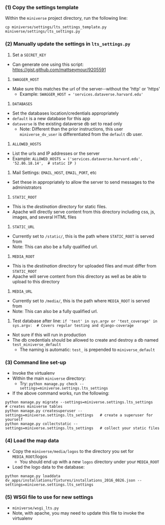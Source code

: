 
### (1) Copy the settings template

Within the ```miniverse``` project directory, run the following line:

```
cp miniverse/settings/lts_settings_template.py miniverse/settings/lts_settings.py
```

### (2) Manually update the settings in ```lts_settings.py```

1. Set a ```SECRET_KEY```
  - Can generate one using this script: https://gist.github.com/mattseymour/9205591
1. ```SWAGGER_HOST```
  - Make sure this matches the url of the server--without the 'http' or 'https'
    - Example: ```SWAGGER_HOST = 'services.dataverse.harvard.edu'```
1. ```DATABASES```
  - Set the databases location/credentials appropriately
  - ```default``` is a new database for this app
  - ```dataverse``` is the existing dataverse db set to read only
    - Note: Different than the prior instructions, this user ```miniverse_dv_user``` is differentiated from the ```default``` db user.
1. ```ALLOWED_HOSTS```
  - List the urls and IP addresses or the server
  - Example: ```ALLOWED_HOSTS = ('services.dataverse.harvard.edu',
      '52.86.18.14',  # static IP
      )```
1. Mail Settings: ```EMAIL_HOST```, ```EMAIL_PORT```, etc
  - Set these in appropriately to allow the server to send messages to the administrators
1. ```STATIC_ROOT```
  - This is the _destination_ directory for static files.
  - Apache will directly serve content from this directory including css, js, images, and several HTML files
1. ```STATIC_URL```
  - Currently set to ```/static/```, this is the path where ```STATIC_ROOT``` is served from
  - Note: This can also be a fully qualified url.
1. ```MEDIA_ROOT```
  - This is the _destination_ directory for uploaded files and must differ from ```STATIC_ROOT```
  - Apache will serve content from this directory as well as be able to upload to this directory
1. ```MEDIA_URL```
  - Currently set to ```/media/```, this is the path where ```MEDIA_ROOT``` is served from
  - Note: This can also be a fully qualified url.
1. Test database after line: ```if 'test' in sys.argv or 'test_coverage' in sys.argv:  # Covers regular testing and django-coverage```
  - Not sure if this will run in production
  - The db credentials should be allowed to create and destroy a db named ```test_miniverse_default```
    - The naming is automatic: ```test_``` is prepended to ```miniverse_default```

### (3) Command line set-up

 - Invoke the virtualenv
 - Within the main ```miniverse``` directory:
    - Try: ```python manage.py check --settings=miniverse.settings.lts_settings```
 - If the above command works, run the following:

```
python manage.py migrate --settings=miniverse.settings.lts_settings    # creates miniverse tables
python manage.py createsuperuser --settings=miniverse.settings.lts_settings   # create a superuser for yourself
python manage.py collectstatic --settings=miniverse.settings.lts_settings   # collect your static files
```

### (4) Load the map data

 - Copy the ```miniverse/media/logos``` to the directory you set for ```MEDIA_ROOT```/logos
   - You should end up with a new ```logos``` directory under your ```MEDIA_ROOT```
 - Load the logo data to the database:
```
python manage.py loaddata dv_apps/installations/fixtures/installations_2016_0826.json --settings=miniverse.settings.lts_settings
```


### (5) WSGI file to use for new settings

- ```miniverse/wsgi_lts.py```
- Note, with apache, you may need to update this file to invoke the virtualenv
